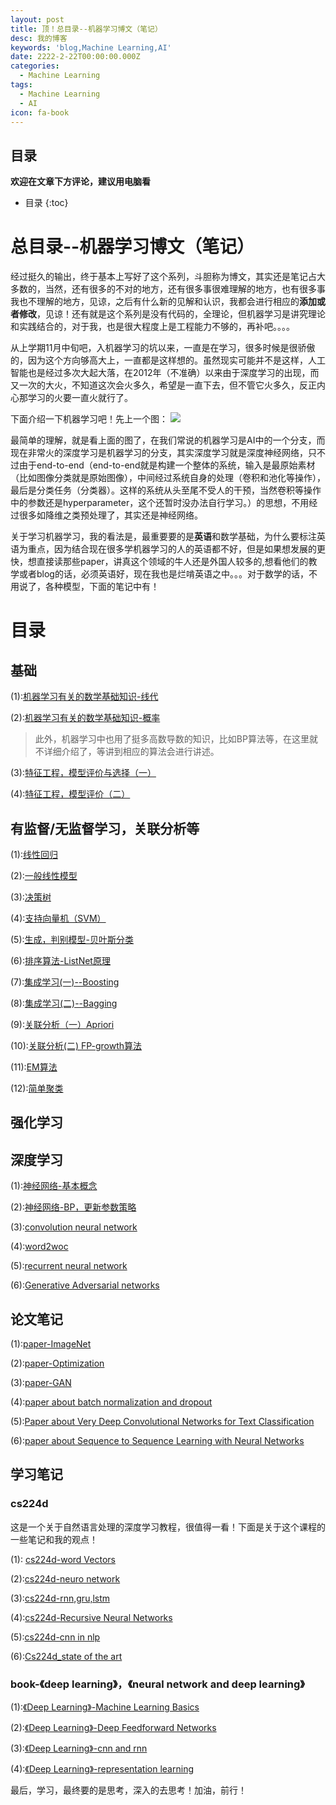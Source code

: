 ```yaml
---
layout: post
title: 顶！总目录--机器学习博文（笔记）
desc: 我的博客
keywords: 'blog,Machine Learning,AI'
date: 2222-2-22T00:00:00.000Z
categories:
  - Machine Learning
tags:
  - Machine Learning
  - AI
icon: fa-book
---
```



## 目录
**欢迎在文章下方评论，建议用电脑看**

* 目录
{:toc}


# 总目录--机器学习博文（笔记）

经过挺久的输出，终于基本上写好了这个系列，斗胆称为博文，其实还是笔记占大多数的，当然，还有很多的不对的地方，还有很多事很难理解的地方，也有很多事我也不理解的地方，见谅，之后有什么新的见解和认识，我都会进行相应的**添加或者修改**，见谅！还有就是这个系列是没有代码的，全理论，但机器学习是讲究理论和实践结合的，对于我，也是很大程度上是工程能力不够的，再补吧。。。。



从上学期11月中旬吧，入机器学习的坑以来，一直是在学习，很多时候是很骄傲的，因为这个方向够高大上，一直都是这样想的。虽然现实可能并不是这样，人工智能也是经过多次大起大落，在2012年（不准确）以来由于深度学习的出现，而又一次的大火，不知道这次会火多久，希望是一直下去，但不管它火多久，反正内心那学习的火要一直火就行了。

下面介绍一下机器学习吧！先上一个图：
![](https://pic3.zhimg.com/v2-80aca2b9a5b8daf46ad8d9aa568a366a_b.jpg)

最简单的理解，就是看上面的图了，在我们常说的机器学习是AI中的一个分支，而现在非常火的深度学习是机器学习的分支，其实深度学习就是深度神经网络，只不过由于end-to-end（end-to-end就是构建一个整体的系统，输入是最原始素材（比如图像分类就是原始图像），中间经过系统自身的处理（卷积和池化等操作），最后是分类任务（分类器）。这样的系统从头至尾不受人的干预，当然卷积等操作中的参数还是hyperparameter，这个还暂时没办法自行学习。）的思想，不用经过很多如降维之类预处理了，其实还是神经网络。

关于学习机器学习，我的看法是，最重要要的是**英语**和数学基础，为什么要标注英语为重点，因为结合现在很多学机器学习的人的英语都不好，但是如果想发展的更快，想直接读那些paper，讲真这个领域的牛人还是外国人较多的,想看他们的教学或者blog的话，必须英语好，现在我也是烂啃英语之中。。。对于数学的话，不用说了，各种模型，下面的笔记中有！

# 目录

## 基础
(1):[机器学习有关的数学基础知识-线代](https://yzhihao.github.io/machine%20learning/2017/02/13/%E6%9C%BA%E5%99%A8%E5%AD%A6%E4%B9%A0%E6%9C%89%E5%85%B3%E7%9A%84%E6%95%B0%E5%AD%A6%E5%9F%BA%E7%A1%80%E7%9F%A5%E8%AF%86-%E7%BA%BF%E4%BB%A3.html)

(2):[机器学习有关的数学基础知识-概率](https://yzhihao.github.io/machine%20learning/2017/02/14/%E6%9C%BA%E5%99%A8%E5%AD%A6%E4%B9%A0%E6%9C%89%E5%85%B3%E7%9A%84%E6%95%B0%E5%AD%A6%E5%9F%BA%E7%A1%80%E7%9F%A5%E8%AF%86-%E6%A6%82%E7%8E%87.html)

>此外，机器学习中也用了挺多高数导数的知识，比如BP算法等，在这里就不详细介绍了，等讲到相应的算法会进行讲述。

(3):[特征工程，模型评价与选择（一）](https://yzhihao.github.io/machine%20learning/2017/01/18/%E7%89%B9%E5%BE%81%E5%B7%A5%E7%A8%8B-%E6%A8%A1%E5%9E%8B%E8%AF%84%E4%BB%B7-%E4%B8%80.html)

(4):[特征工程，模型评价（二）](https://yzhihao.github.io/machine%20learning/2017/02/11/%E7%89%B9%E5%BE%81%E5%B7%A5%E7%A8%8B-%E6%A8%A1%E5%9E%8B%E8%AF%84%E4%BB%B7-%E4%BA%8C.html)

## 有监督/无监督学习，关联分析等

(1):[线性回归](https://yzhihao.github.io/machine%20learning/2017/02/16/%E5%9B%9E%E5%BD%92-%E7%AE%80%E5%8D%95%E5%88%86%E7%B1%BB.html)

(2):[一般线性模型](https://yzhihao.github.io/machine%20learning/2017/02/17/%E4%B8%80%E8%88%AC%E7%BA%BF%E6%80%A7%E6%A8%A1%E5%9E%8B.html)

(3):[决策树](https://yzhihao.github.io/machine%20learning/2017/02/18/%E5%86%B3%E7%AD%96%E6%A0%91.html)

(4):[支持向量机（SVM）](https://yzhihao.github.io/machine%20learning/2017/03/25/%E6%94%AF%E6%8C%81%E5%90%91%E9%87%8F%E6%9C%BA.html)

(5):[生成，判别模型-贝叶斯分类](https://yzhihao.github.io/machine%20learning/2017/03/12/%E7%94%9F%E6%88%90-%E5%88%A4%E5%88%AB%E6%A8%A1%E5%9E%8B-%E8%B4%9D%E5%8F%B6%E6%96%AF%E5%88%86%E7%B1%BB.html)

(6):[排序算法-ListNet原理](https://yzhihao.github.io/machine%20learning/2017/02/22/ListNet%E5%8E%9F%E7%90%86.html)

(7):[集成学习(一)--Boosting](https://yzhihao.github.io/machine%20learning/2017/02/11/%E9%9B%86%E6%88%90%E5%AD%A6%E4%B9%A0_Boosting.html)

(8):[集成学习(二)--Bagging](https://yzhihao.github.io/machine%20learning/2017/02/11/%E9%9B%86%E6%88%90%E5%AD%A6%E4%B9%A0_Bagging.html)

(9):[关联分析（一）Apriori](https://yzhihao.github.io/machine%20learning/2017/02/23/%E5%85%B3%E8%81%94%E5%88%86%E6%9E%90apriori.html)

(10):[关联分析(二) FP-growth算法](https://yzhihao.github.io/machine%20learning/2017/02/24/%E5%85%B3%E8%81%94%E5%88%86%E6%9E%90-FP-growth%E7%AE%97%E6%B3%95.html)

(11):[EM算法](https://yzhihao.github.io/machine%20learning/2017/02/21/EM%E7%AE%97%E6%B3%95.html)

(12):[简单聚类](https://yzhihao.github.io/machine%20learning/2017/02/25/%E7%AE%80%E5%8D%95%E8%81%9A%E7%B1%BB.html)

## 强化学习

## 深度学习

(1):[神经网络-基本概念](https://yzhihao.github.io/2017/03/13/%E7%A5%9E%E7%BB%8F%E7%BD%91%E7%BB%9C-%E5%9F%BA%E6%9C%AC%E6%A6%82%E5%BF%B5.html)

(2):[神经网络-BP，更新参数策略](https://yzhihao.github.io/machine%20learning/2017/03/12/%E7%A5%9E%E7%BB%8F%E7%BD%91%E7%BB%9C-BP%E5%92%8C%E5%AF%BB%E6%89%BE%E6%9C%80%E4%BC%98%E5%8C%96.html)

(3):[convolution neural network](https://yzhihao.github.io/machine%20learning/2017/03/18/%E5%8D%B7%E7%A7%AF%E7%A5%9E%E7%BB%8F%E7%BD%91%E7%BB%9C.html)

(4):[word2woc](https://yzhihao.github.io/machine%20learning/2017/03/12/Word2Vec.html)

(5):[recurrent neural network](https://yzhihao.github.io/2017/03/12/%E5%BE%AA%E7%8E%AF%E7%A5%9E%E7%BB%8F%E7%BD%91%E7%BB%9C.html)

(6):[Generative Adversarial networks](https://yzhihao.github.io/machine%20learning/2017/03/14/%E7%94%9F%E6%88%90%E5%AF%B9%E6%8A%97%E7%BD%91%E7%BB%9C.html)





## 论文笔记

(1):[paper-ImageNet](https://yzhihao.github.io/machine%20learning/2017/02/24/paper-ImageNet.html)

(2):[paper-Optimization](https://yzhihao.github.io/machine%20learning/2017/03/11/paper-Optimization.html)

(3):[paper-GAN](https://yzhihao.github.io/machine%20learning/2017/02/24/paper-GAN.html)

(4):[paper about batch normalization and dropout](https://yzhihao.github.io/machine%20learning/2017/03/29/Batch-Normalization-and-dropout.html)

(5):[Paper about Very Deep Convolutional Networks for Text Classification](https://yzhihao.github.io/machine%20learning/2017/03/31/paper-about-Very-Deep-Convolutional-Networks.html)

(6):[paper about Sequence to Sequence Learning with Neural Networks](https://yzhihao.github.io/machine%20learning/2017/03/29/Sequence-to-Sequence-Learning.html)


## 学习笔记

### cs224d

这是一个关于自然语言处理的深度学习教程，很值得一看！下面是关于这个课程的一些笔记和我的观点！

(1): [cs224d-word Vectors](https://yzhihao.github.io/machine%20learning/2017/03/15/cs224d.html)

(2):[cs224d-neuro network](https://yzhihao.github.io/machine%20learning/2017/03/16/cs224d_neuro-network.html)

(3):[cs224d-rnn,gru,lstm](https://yzhihao.github.io/machine%20learning/2017/03/17/cs224d_RNN,GRU,LSTM.html)

(4):[cs224d-Recursive Neural Networks](https://yzhihao.github.io/machine%20learning/2017/03/17/Recursive-Neural-Networks.html)

(5):[cs224d-cnn in nlp](https://yzhihao.github.io/machine%20learning/2017/03/18/cnn-in-nlp.html)

(6):[Cs224d_state of the art](https://yzhihao.github.io/2017/03/19/cs224d_state-of-the-art.html)

### book-《deep learning》，《neural network and deep learning》

(1):[《Deep Learning》-Machine Learning Basics](https://yzhihao.github.io/machine%20learning/2017/03/23/Deep-Learning-Machine-Learning-Basics.html)

(2):[《Deep Learning》-Deep Feedforward Networks](https://yzhihao.github.io/machine%20learning/2017/03/24/Deep-Learning-Deep-Feedforward-Networks.html)

(3):[《Deep Learning》-cnn and rnn](https://yzhihao.github.io/machine%20learning/2017/03/24/Deep-Learning-cnn-and-rnn.html)

(4):[《Deep Learning》-representation learning]()



最后，学习，最终要的是思考，深入的去思考！加油，前行！

  <!-- 多说评论框 start -->
  <div class="ds-thread" data-thread-key="201702221" data-title="AI_note" data-url=""></div>
<!-- 多说评论框 end -->
<!-- 多说公共JS代码 start (一个网页只需插入一次) -->
<script type="text/javascript">
var duoshuoQuery = {short_name:"yzhhome"};
  (function() {
    var ds = document.createElement('script');
    ds.type = 'text/javascript';ds.async = true;
    ds.src = (document.location.protocol == 'https:' ? 'https:' : 'http:') + '//static.duoshuo.com/embed.js';
    ds.charset = 'UTF-8';
    (document.getElementsByTagName('head')[0] 
     || document.getElementsByTagName('body')[0]).appendChild(ds);
  })();
  </script>
<!-- 多说公共JS代码 end -->



